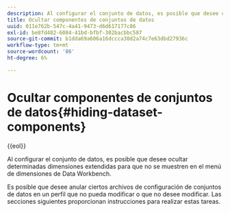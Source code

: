 ```yaml
---
description: Al configurar el conjunto de datos, es posible que desee ocultar determinadas dimensiones extendidas para que no se muestren en el menú de dimensiones de Data Workbench.
title: Ocultar componentes de conjuntos de datos
uuid: 011e762b-547c-4a41-9473-d6d617177c86
exl-id: be8fd482-6084-41bd-bfbf-302bacbbc587
source-git-commit: b1dda69a606a16dccca30d2a74c7e63dbd27936c
workflow-type: tm+mt
source-wordcount: '86'
ht-degree: 6%

---
```


# Ocultar componentes de conjuntos de datos{#hiding-dataset-components}

{{eol}}

Al configurar el conjunto de datos, es posible que desee ocultar determinadas dimensiones extendidas para que no se muestren en el menú de dimensiones de Data Workbench.

Es posible que desee anular ciertos archivos de configuración de conjuntos de datos en un perfil que no pueda modificar o que no desee modificar. Las secciones siguientes proporcionan instrucciones para realizar estas tareas.
